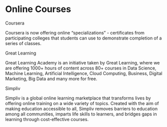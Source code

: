 <html>
<head>

<meta name="viewport" content="width=device-width, initial-scale=1">
<link rel="stylesheet" type="text/css" href="css/style.css">

</head>
<body>
<h1>Online Courses</h1>



  <div class="col-lg-4 col-md-6 col-sm-12">
  	<div class="box">
  		<p class="content-name name1">Coursera</p>
  		<p class="content">Coursera is now offering online “specializations” - certificates from participating colleges that students can use to demonstrate completion of a series of classes.
</p>
  	</div>
  </div>

  <div class="col-lg-4 col-md-6 col-sm-12">
  	<div class="box">
   		<p class="content-name name2">Great Learning</p>
   		<p class="content">Great Learning Academy is an initiative taken by Great Learning, where we are offering 1000+ hours of content across 80+ courses in Data Science, Machine Learning, Artificial Intelligence, Cloud Computing, Business, Digital Marketing, Big Data and many more for free.</p>
  	</div>
  </div>

  <div class="col-lg-4 col-md-12 col-sm-12">
  	<div class="box">
  		<p class="content-name name3">Simpliv</p>
  		<p class="content">Simpliv is a global online learning marketplace that transforms lives by offering online training on a wide variety of topics. Created with the aim of making education accessible to all, Simpliv removes barriers to education among all communities, imparts life skills to learners, and bridges gaps in learning through cost-effective courses.</p>
  	</div>	
  </div>

</body>
</html>

